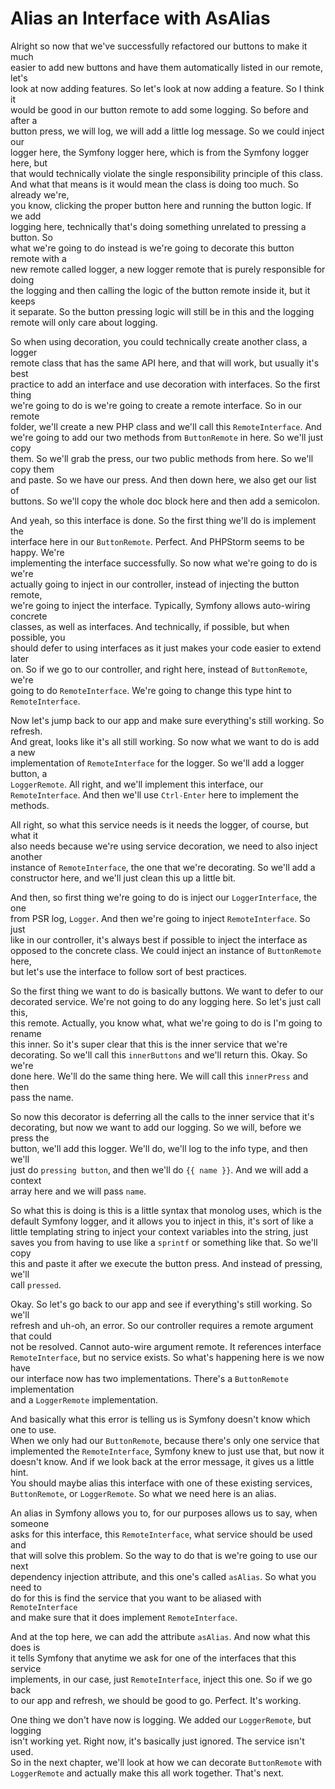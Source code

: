 # Alias an Interface with AsAlias

Alright so now that we've successfully refactored our buttons to make it much  
easier to add new buttons and have them automatically listed in our remote, let's  
look at now adding features. So let's look at now adding a feature. So I think it  
would be good in our button remote to add some logging. So before and after a  
button press, we will log, we will add a little log message. So we could inject our  
logger here, the Symfony logger here, which is from the Symfony logger here, but  
that would technically violate the single responsibility principle of this class.  
And what that means is it would mean the class is doing too much. So already we're,  
you know, clicking the proper button here and running the button logic. If we add  
logging here, technically that's doing something unrelated to pressing a button. So  
what we're going to do instead is we're going to decorate this button remote with a  
new remote called logger, a new logger remote that is purely responsible for doing  
the logging and then calling the logic of the button remote inside it, but it keeps  
it separate. So the button pressing logic will still be in this and the logging  
remote will only care about logging.

So when using decoration, you could technically create another class, a logger  
remote class that has the same API here, and that will work, but usually it's best  
practice to add an interface and use decoration with interfaces. So the first thing  
we're going to do is we're going to create a remote interface. So in our remote  
folder, we'll create a new PHP class and we'll call this `RemoteInterface`. And  
we're going to add our two methods from `ButtonRemote` in here. So we'll just copy  
them. So we'll grab the press, our two public methods from here. So we'll copy them  
and paste. So we have our press. And then down here, we also get our list of  
buttons. So we'll copy the whole doc block here and then add a semicolon.

And yeah, so this interface is done. So the first thing we'll do is implement the  
interface here in our `ButtonRemote`. Perfect. And PHPStorm seems to be happy. We're  
implementing the interface successfully. So now what we're going to do is we're  
actually going to inject in our controller, instead of injecting the button remote,  
we're going to inject the interface. Typically, Symfony allows auto-wiring concrete  
classes, as well as interfaces. And technically, if possible, but when possible, you  
should defer to using interfaces as it just makes your code easier to extend later  
on. So if we go to our controller, and right here, instead of `ButtonRemote`, we're  
going to do `RemoteInterface`. We're going to change this type hint to  
`RemoteInterface`.

Now let's jump back to our app and make sure everything's still working. So refresh.  
And great, looks like it's all still working. So now what we want to do is add a new  
implementation of `RemoteInterface` for the logger. So we'll add a logger button, a  
`LoggerRemote`. All right, and we'll implement this interface, our  
`RemoteInterface`. And then we'll use `Ctrl-Enter` here to implement the methods.

All right, so what this service needs is it needs the logger, of course, but what it  
also needs because we're using service decoration, we need to also inject another  
instance of `RemoteInterface`, the one that we're decorating. So we'll add a  
constructor here, and we'll just clean this up a little bit.

And then, so first thing we're going to do is inject our `LoggerInterface`, the one  
from PSR log, `Logger`. And then we're going to inject `RemoteInterface`. So just  
like in our controller, it's always best if possible to inject the interface as  
opposed to the concrete class. We could inject an instance of `ButtonRemote` here,  
but let's use the interface to follow sort of best practices.

So the first thing we want to do is basically buttons. We want to defer to our  
decorated service. We're not going to do any logging here. So let's just call this,  
this remote. Actually, you know what, what we're going to do is I'm going to rename  
this inner. So it's super clear that this is the inner service that we're  
decorating. So we'll call this `innerButtons` and we'll return this. Okay. So we're  
done here. We'll do the same thing here. We will call this `innerPress` and then  
pass the name.

So now this decorator is deferring all the calls to the inner service that it's  
decorating, but now we want to add our logging. So we will, before we press the  
button, we'll add this logger. We'll do, we'll log to the info type, and then we'll  
just do `pressing button`, and then we'll do `{{ name }}`. And we will add a context  
array here and we will pass `name`.

So what this is doing is this is a little syntax that monolog uses, which is the  
default Symfony logger, and it allows you to inject in this, it's sort of like a  
little templating string to inject your context variables into the string, just  
saves you from having to use like a `sprintf` or something like that. So we'll copy  
this and paste it after we execute the button press. And instead of pressing, we'll  
call `pressed`.

Okay. So let's go back to our app and see if everything's still working. So we'll  
refresh and uh-oh, an error. So our controller requires a remote argument that could  
not be resolved. Cannot auto-wire argument remote. It references interface  
`RemoteInterface`, but no service exists. So what's happening here is we now have  
our interface now has two implementations. There's a `ButtonRemote` implementation  
and a `LoggerRemote` implementation.

And basically what this error is telling us is Symfony doesn't know which one to use.  
When we only had our `ButtonRemote`, because there's only one service that  
implemented the `RemoteInterface`, Symfony knew to just use that, but now it  
doesn't know. And if we look back at the error message, it gives us a little hint.  
You should maybe alias this interface with one of these existing services,  
`ButtonRemote`, or `LoggerRemote`. So what we need here is an alias.

An alias in Symfony allows you to, for our purposes allows us to say, when someone  
asks for this interface, this `RemoteInterface`, what service should be used and  
that will solve this problem. So the way to do that is we're going to use our next  
dependency injection attribute, and this one's called `asAlias`. So what you need to  
do for this is find the service that you want to be aliased with `RemoteInterface`  
and make sure that it does implement `RemoteInterface`.

And at the top here, we can add the attribute `asAlias`. And now what this does is  
it tells Symfony that anytime we ask for one of the interfaces that this service  
implements, in our case, just `RemoteInterface`, inject this one. So if we go back  
to our app and refresh, we should be good to go. Perfect. It's working.

One thing we don't have now is logging. We added our `LoggerRemote`, but logging  
isn't working yet. Right now, it's basically just ignored. The service isn't used.  
So in the next chapter, we'll look at how we can decorate `ButtonRemote` with  
`LoggerRemote` and actually make this all work together. That's next.
